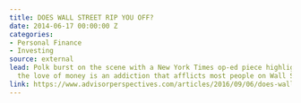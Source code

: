 ```yaml
---
title: DOES WALL STREET RIP YOU OFF?
date: 2014-06-17 00:00:00 Z
categories:
- Personal Finance
- Investing
source: external
lead: Polk burst on the scene with a New York Times op-ed piece highlighting that
  the love of money is an addiction that afflicts most people on Wall Street.
link: https://www.advisorperspectives.com/articles/2016/09/06/does-wall-street-rip-off-your-clients
---
```


